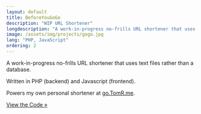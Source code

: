 ```yaml
---
layout: default
title: BeforeYouGoGo
description: "WIP URL Shortener"
longdescription: "A work-in-progress no-frills URL shortener that uses text files rather than a database."
image: /assets/img/projects/gogo.jpg
lang: "PHP, JavaScript"
ordering: 2
---
```


A work-in-progress no-frills URL shortener that uses text files rather than a database.

Written in <i class="fab fa-php" aria-hidden="true"></i> PHP (backend) and <i class="fab fa-js-square" aria-hidden="true"></i> Javascript (frontend).

Powers my own personal shortener at [go.TomR.me](https://go.tomr.me).

<a href="https://github.com/#GITHUB#/beforeyougogo" class="button">
    <i class="fas fa-file-code fa-fw"></i> View the Code <span class="moving-icon" aria-hidden="true">&raquo;</span>
</a>